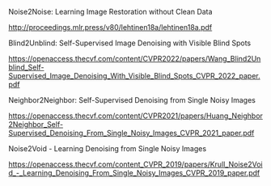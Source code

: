 Noise2Noise: Learning Image Restoration without Clean Data

http://proceedings.mlr.press/v80/lehtinen18a/lehtinen18a.pdf

Blind2Unblind: Self-Supervised Image Denoising with Visible Blind Spots

https://openaccess.thecvf.com/content/CVPR2022/papers/Wang_Blind2Unblind_Self-Supervised_Image_Denoising_With_Visible_Blind_Spots_CVPR_2022_paper.pdf

Neighbor2Neighbor: Self-Supervised Denoising from Single Noisy Images

https://openaccess.thecvf.com/content/CVPR2021/papers/Huang_Neighbor2Neighbor_Self-Supervised_Denoising_From_Single_Noisy_Images_CVPR_2021_paper.pdf

Noise2Void - Learning Denoising from Single Noisy Images

https://openaccess.thecvf.com/content_CVPR_2019/papers/Krull_Noise2Void_-_Learning_Denoising_From_Single_Noisy_Images_CVPR_2019_paper.pdf
